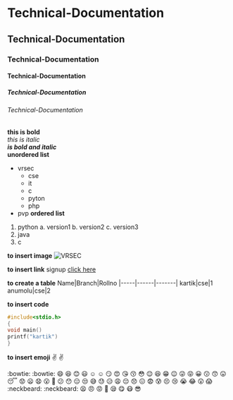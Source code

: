 # Technical-Documentation
## Technical-Documentation
### Technical-Documentation
#### Technical-Documentation
##### Technical-Documentation
###### Technical-Documentation
**this is bold**  
*this is italic*  
***is bold and italic***  
**unordered list**   <br>
- vrsec
  * cse
  * it
   - c
   - pyton
   - php
- pvp
**ordered list**
1. python
 a. version1
 b. version2
 c. version3
2. java
3. c

**to insert image**
![VRSEC](https://images.static-collegedunia.com/public/college_data/images/logos/14800546963.jpg)


**to insert link**
signup [click here](https://github.com/)

**to create a table**
Name|Branch|Rollno
|-----|------|-------|
kartik|cse|1
anumolu|cse|2


**to insert code**
```c
#include<stdio.h>
{
void main()
printf("kartik")
}
```

**to insert emoji**
 :v: :v:
 
 
 :bowtie: :bowtie:	 :smile:	 :laughing:
 :blush:	 :smiley:	☺️ :relaxed:
:smirk:	 :heart_eyes:	 :kissing_heart:
 :kissing_closed_eyes:	 :flushed:	 :relieved:
 :satisfied:	 :grin:	 :wink:
 :stuck_out_tongue_winking_eye:	 :stuck_out_tongue_closed_eyes:	 :grinning:
 :kissing:	 :kissing_smiling_eyes:	 :stuck_out_tongue:
 :sleeping:	 :worried:	 :frowning:
 :anguished:	 :open_mouth:	 :grimacing:
 :confused: :hushed:	 :expressionless:
 :unamused:	 :sweat_smile: :sweat:
 :disappointed_relieved:	 :weary:	 :pensive:
 :disappointed:	 :confounded:	 :fearful:
 :cold_sweat:	 :persevere:	 :cry:
 :sob:	 :joy:	 :astonished:
 :scream:	:neckbeard: :neckbeard:	 :tired_face:
 :angry:	 :rage:	:triumph:
 :sleepy:	 :yum:	 :mask:
 :sunglasses:
